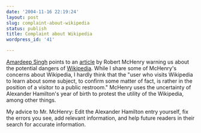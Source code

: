 ```yaml
---
date: '2004-11-16 22:19:24'
layout: post
slug: complaint-about-wikipedia
status: publish
title: Complaint about Wikipedia
wordpress_id: '41'

---
```


[Amardeep Singh](http://www.lehigh.edu/~amsp/2004/11/wikipedia-grumbling-shirin-ebadi.html) points to an [article](http://www.techcentralstation.com/111504A.html) by Robert McHenry warning us about the potential dangers of [Wikipedia](http://en.wikipedia.org/wiki/Main_Page). While I share some of McHenry's concerns about Wikipedia, I hardly think that the "user who visits Wikipedia to learn about some subject, to confirm some matter of fact, is rather in the position of a visitor to a public restroom." McHenry uses the uncertainty of Alexander Hamilton's year of birth to protest the utility of the Wikipedia, among other things.




My advice to Mr. McHenry: Edit the Alexander Hamilton entry yourself, fix the errors you see, add relevant information, and help future readers in their search for accurate information.
